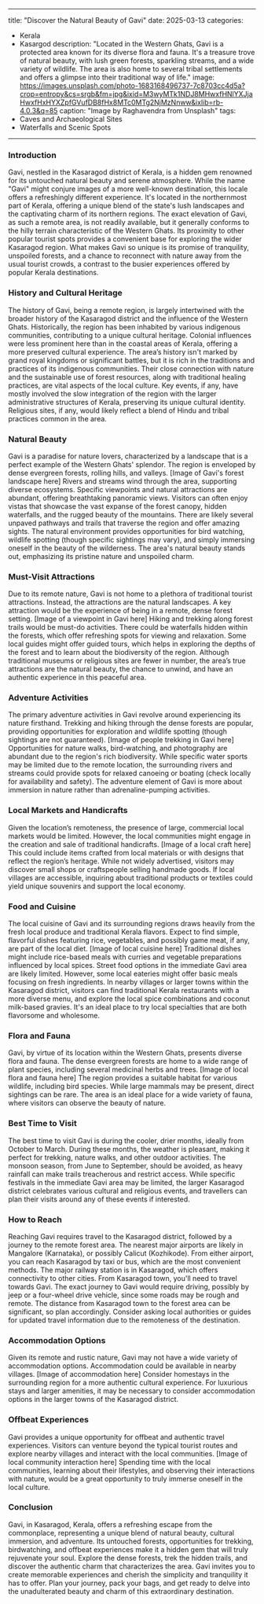 
---
title: "Discover the Natural Beauty of Gavi"
date: 2025-03-13
categories:
  - Kerala
  - Kasargod
description: "Located in the Western Ghats, Gavi is a protected area known for its diverse flora and fauna. It's a treasure trove of natural beauty, with lush green forests, sparkling streams, and a wide variety of wildlife. The area is also home to several tribal settlements and offers a glimpse into their traditional way of life."
image: https://images.unsplash.com/photo-1683168496737-7c8703cc4d5a?crop=entropy&cs=srgb&fm=jpg&ixid=M3wyMTk1NDJ8MHwxfHNlYXJjaHwxfHxHYXZpfGVufDB8fHx8MTc0MTg2NjMzNnww&ixlib=rb-4.0.3&q=85
caption: "Image by Raghavendra from Unsplash"
tags: 
  - Caves and Archaeological Sites
  - Waterfalls and Scenic Spots
---


### **Introduction**

Gavi, nestled in the Kasaragod district of Kerala, is a hidden gem renowned for its untouched natural beauty and serene atmosphere. While the name "Gavi" might conjure images of a more well-known destination, this locale offers a refreshingly different experience. It's located in the northernmost part of Kerala, offering a unique blend of the state's lush landscapes and the captivating charm of its northern regions. The exact elevation of Gavi, as such a remote area, is not readily available, but it generally conforms to the hilly terrain characteristic of the Western Ghats. Its proximity to other popular tourist spots provides a convenient base for exploring the wider Kasaragod region. What makes Gavi so unique is its promise of tranquility, unspoiled forests, and a chance to reconnect with nature away from the usual tourist crowds, a contrast to the busier experiences offered by popular Kerala destinations.

### **History and Cultural Heritage**

The history of Gavi, being a remote region, is largely intertwined with the broader history of the Kasaragod district and the influence of the Western Ghats. Historically, the region has been inhabited by various indigenous communities, contributing to a unique cultural heritage. Colonial influences were less prominent here than in the coastal areas of Kerala, offering a more preserved cultural experience. The area’s history isn't marked by grand royal kingdoms or significant battles, but it is rich in the traditions and practices of its indigenous communities. Their close connection with nature and the sustainable use of forest resources, along with traditional healing practices, are vital aspects of the local culture. Key events, if any, have mostly involved the slow integration of the region with the larger administrative structures of Kerala, preserving its unique cultural identity. Religious sites, if any, would likely reflect a blend of Hindu and tribal practices common in the area.

### **Natural Beauty**

Gavi is a paradise for nature lovers, characterized by a landscape that is a perfect example of the Western Ghats' splendor. The region is enveloped by dense evergreen forests, rolling hills, and valleys. [Image of Gavi's forest landscape here] Rivers and streams wind through the area, supporting diverse ecosystems. Specific viewpoints and natural attractions are abundant, offering breathtaking panoramic views. Visitors can often enjoy vistas that showcase the vast expanse of the forest canopy, hidden waterfalls, and the rugged beauty of the mountains. There are likely several unpaved pathways and trails that traverse the region and offer amazing sights. The natural environment provides opportunities for bird watching, wildlife spotting (though specific sightings may vary), and simply immersing oneself in the beauty of the wilderness. The area's natural beauty stands out, emphasizing its pristine nature and unspoiled charm.

### **Must-Visit Attractions**

Due to its remote nature, Gavi is not home to a plethora of traditional tourist attractions. Instead, the attractions are the natural landscapes. A key attraction would be the experience of being in a remote, dense forest setting. [Image of a viewpoint in Gavi here] Hiking and trekking along forest trails would be must-do activities. There could be waterfalls hidden within the forests, which offer refreshing spots for viewing and relaxation. Some local guides might offer guided tours, which helps in exploring the depths of the forest and to learn about the biodiversity of the region. Although traditional museums or religious sites are fewer in number, the area’s true attractions are the natural beauty, the chance to unwind, and have an authentic experience in this peaceful area.

### **Adventure Activities**

The primary adventure activities in Gavi revolve around experiencing its nature firsthand. Trekking and hiking through the dense forests are popular, providing opportunities for exploration and wildlife spotting (though sightings are not guaranteed). [Image of people trekking in Gavi here] Opportunities for nature walks, bird-watching, and photography are abundant due to the region's rich biodiversity. While specific water sports may be limited due to the remote location, the surrounding rivers and streams could provide spots for relaxed canoeing or boating (check locally for availability and safety). The adventure element of Gavi is more about immersion in nature rather than adrenaline-pumping activities.

### **Local Markets and Handicrafts**

Given the location’s remoteness, the presence of large, commercial local markets would be limited. However, the local communities might engage in the creation and sale of traditional handicrafts. [Image of a local craft here] This could include items crafted from local materials or with designs that reflect the region’s heritage. While not widely advertised, visitors may discover small shops or craftspeople selling handmade goods. If local villages are accessible, inquiring about traditional products or textiles could yield unique souvenirs and support the local economy.

### **Food and Cuisine**

The local cuisine of Gavi and its surrounding regions draws heavily from the fresh local produce and traditional Kerala flavors. Expect to find simple, flavorful dishes featuring rice, vegetables, and possibly game meat, if any, are part of the local diet. [Image of local cuisine here] Traditional dishes might include rice-based meals with curries and vegetable preparations influenced by local spices. Street food options in the immediate Gavi area are likely limited. However, some local eateries might offer basic meals focusing on fresh ingredients. In nearby villages or larger towns within the Kasaragod district, visitors can find traditional Kerala restaurants with a more diverse menu, and explore the local spice combinations and coconut milk-based gravies. It's an ideal place to try local specialties that are both flavorsome and wholesome.

### **Flora and Fauna**

Gavi, by virtue of its location within the Western Ghats, presents diverse flora and fauna. The dense evergreen forests are home to a wide range of plant species, including several medicinal herbs and trees. [Image of local flora and fauna here] The region provides a suitable habitat for various wildlife, including bird species. While large mammals may be present, direct sightings can be rare. The area is an ideal place for a wide variety of fauna, where visitors can observe the beauty of nature.

### **Best Time to Visit**

The best time to visit Gavi is during the cooler, drier months, ideally from October to March. During these months, the weather is pleasant, making it perfect for trekking, nature walks, and other outdoor activities. The monsoon season, from June to September, should be avoided, as heavy rainfall can make trails treacherous and restrict access. While specific festivals in the immediate Gavi area may be limited, the larger Kasaragod district celebrates various cultural and religious events, and travellers can plan their visits around any of these events if interested.

### **How to Reach**

Reaching Gavi requires travel to the Kasaragod district, followed by a journey to the remote forest area. The nearest major airports are likely in Mangalore (Karnataka), or possibly Calicut (Kozhikode). From either airport, you can reach Kasaragod by taxi or bus, which are the most convenient methods. The major railway station is in Kasaragod, which offers connectivity to other cities. From Kasaragod town, you'll need to travel towards Gavi. The exact journey to Gavi would require driving, possibly by jeep or a four-wheel drive vehicle, since some roads may be rough and remote. The distance from Kasaragod town to the forest area can be significant, so plan accordingly. Consider asking local authorities or guides for updated travel information due to the remoteness of the destination.

### **Accommodation Options**

Given its remote and rustic nature, Gavi may not have a wide variety of accommodation options. Accommodation could be available in nearby villages. [Image of accommodation here] Consider homestays in the surrounding region for a more authentic cultural experience. For luxurious stays and larger amenities, it may be necessary to consider accommodation options in the larger towns of the Kasaragod district.

### **Offbeat Experiences**

Gavi provides a unique opportunity for offbeat and authentic travel experiences. Visitors can venture beyond the typical tourist routes and explore nearby villages and interact with the local communities. [Image of local community interaction here] Spending time with the local communities, learning about their lifestyles, and observing their interactions with nature, would be a great opportunity to truly immerse oneself in the local culture.

### **Conclusion**

Gavi, in Kasaragod, Kerala, offers a refreshing escape from the commonplace, representing a unique blend of natural beauty, cultural immersion, and adventure. Its untouched forests, opportunities for trekking, birdwatching, and offbeat experiences make it a hidden gem that will truly rejuvenate your soul. Explore the dense forests, trek the hidden trails, and discover the authentic charm that characterizes the area. Gavi invites you to create memorable experiences and cherish the simplicity and tranquility it has to offer. Plan your journey, pack your bags, and get ready to delve into the unadulterated beauty and charm of this extraordinary destination.


